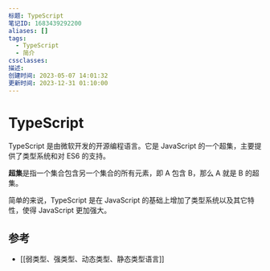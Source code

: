 ```yaml
---
标题: TypeScript
笔记ID: 1683439292200
aliases: []
tags:
  - TypeScript
  - 简介
cssclasses: 
描述: 
创建时间: 2023-05-07 14:01:32
更新时间: 2023-12-31 01:10:00
---
```


# TypeScript

TypeScript 是由微软开发的开源编程语言。它是 JavaScript 的一个超集，主要提供了类型系统和对 ES6 的支持。

**超集**是指一个集合包含另一个集合的所有元素，即 A 包含 B，那么 A 就是 B 的超集。

简单的来说，TypeScript 是在 JavaScript 的基础上增加了类型系统以及其它特性，使得 JavaScript 更加强大。

## 参考

- [[弱类型、强类型、动态类型、静态类型语言]]
